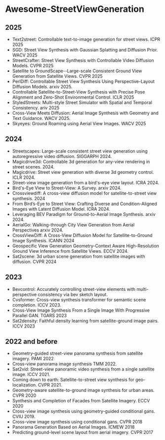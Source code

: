 # Awesome-StreetViewGeneration

## 2025 
- Text2street: Controllable text-to-image generation for street views. ICPR 2025
- SGD: Street View Synthesis with Gaussian Splatting and Diffusion Prior. WACV 2025
- StreetCrafter: Street View Synthesis with Controllable Video Diffusion Models. CVPR 2025
- Satellite to GroundScape--Large-scale Consistent Ground View Generation from Satellite Views. CVPR 2025
- PerlDiff: Controllable Street View Synthesis Using Perspective-Layout Diffusion Models. arxiv 2025.
- Controllable Satellite-to-Street-View Synthesis with Precise Pose Alignment and Zero-Shot Environmental Control. ICLR 2025
- StyledStreets: Multi-style Street Simulator with Spatial and Temporal Consistency. ariv 2025
- Cross-View Meets Diffusion: Aerial Image Synthesis with Geometry and Text Guidance. WACV 2025.
- Skyeyes: Ground Roaming using Aerial View Images. WACV 2025

## 2024
- Streetscapes: Large-scale consistent street view generation using autoregressive video diffusion. SIGGARPH 2024.
- Magicdrive3d: Controllable 3d generation for any-view rendering in street scenes. 2024.
- Magicdrive: Street view generation with diverse 3d geometry control. ICLR 2024.
- Street-view image generation from a bird's-eye view layout. ICRA 2024. 
- Bird's-Eye View to Street-View: A Survey. arxiv 2024.
- Crossviewdiff: A cross-view diffusion model for satellite-to-street view synthesis. 2024
- From Bird’s-Eye to Street View: Crafting Diverse and Condition-Aligned Images with Latent Diffusion Model. ICRA 2024.
- Leveraging BEV Paradigm for Ground-to-Aerial Image Synthesis. arxiv 2024.
- AerialGo: Walking-through City View Generation from Aerial Perspectives arxiv 2024.
- CrossViewDiff: A Cross-View Diffusion Model for Satellite-to-Ground Image Synthesis. ICANN 2024
- Geospecific View Generation Geometry-Context Aware High-Resolution Ground View Inference from Satellite Views. ECCV 2024.
- Sat2scene: 3d urban scene generation from satellite images with diffusion. CVPR 2024

## 2023
- Bevcontrol: Accurately controlling street-view elements with multi-perspective consistency via bev sketch layout. 
- Cvsformer: Cross-view synthesis transformer for semantic scene completion. ICCV 2023.
- Cross-View Image Synthesis From a Single Image With Progressive Parallel GAN. TGARS 2023
- Sat2density: Faithful density learning from satellite-ground image pairs. ICCV 2023

## 2022 and before
- Geometry-guided street-view panorama synthesis from satellite imagery. PAMI 2022
- Cross-view panorama image synthesis TMM 2022. 
- Sat2vid: Street-view panoramic video synthesis from a single satellite image. ICCV 2021.
- Coming down to earth: Satellite-to-street view synthesis for geo-localization. CVPR 2021.
- Geometry-aware satellite-to-ground image synthesis for urban areas. CVPR 2020
- Synthesis and Completion of Facades from Satellite Imagery. ECCV 2020
- Cross-view image synthesis using geometry-guided conditional gans. CVIU 2019.
- Cross-view image synthesis using conditional gans. CVPR 2018
- Panorama Generation Based on Aerial Images. ICMEW 2018
- Predicting ground-level scene layout from aerial imagery. CVPR 2017

